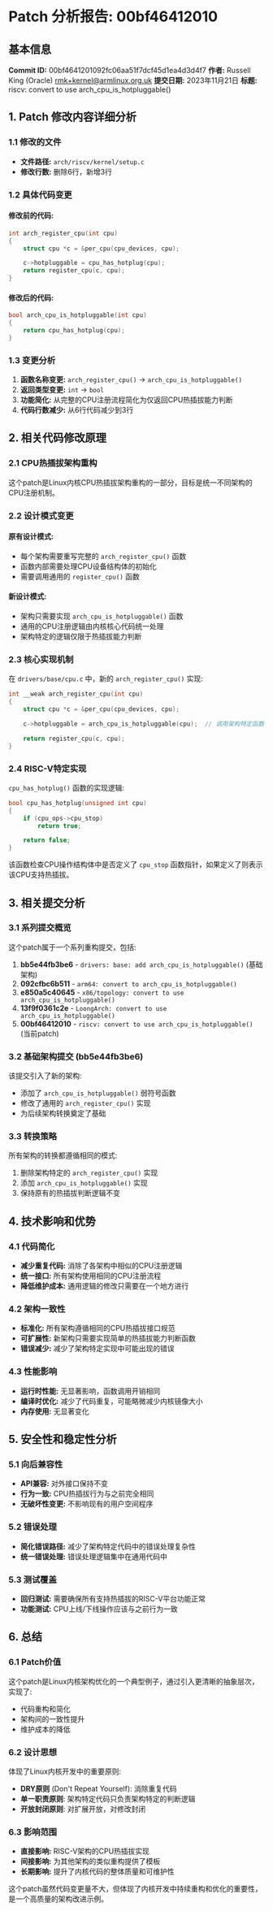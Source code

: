 # Patch 分析报告: 00bf46412010

## 基本信息

**Commit ID:** 00bf4641201092fc06aa51f7dcf45d1ea4d3d4f7
**作者:** Russell King (Oracle) <rmk+kernel@armlinux.org.uk>
**提交日期:** 2023年11月21日
**标题:** riscv: convert to use arch_cpu_is_hotpluggable()

## 1. Patch 修改内容详细分析

### 1.1 修改的文件
- **文件路径:** `arch/riscv/kernel/setup.c`
- **修改行数:** 删除6行，新增3行

### 1.2 具体代码变更

#### 修改前的代码:
```c
int arch_register_cpu(int cpu)
{
    struct cpu *c = &per_cpu(cpu_devices, cpu);

    c->hotpluggable = cpu_has_hotplug(cpu);
    return register_cpu(c, cpu);
}
```

#### 修改后的代码:
```c
bool arch_cpu_is_hotpluggable(int cpu)
{
    return cpu_has_hotplug(cpu);
}
```

### 1.3 变更分析

1. **函数名称变更:** `arch_register_cpu()` → `arch_cpu_is_hotpluggable()`
2. **返回类型变更:** `int` → `bool`
3. **功能简化:** 从完整的CPU注册流程简化为仅返回CPU热插拔能力判断
4. **代码行数减少:** 从6行代码减少到3行

## 2. 相关代码修改原理

### 2.1 CPU热插拔架构重构

这个patch是Linux内核CPU热插拔架构重构的一部分，目标是统一不同架构的CPU注册机制。

### 2.2 设计模式变更

#### 原有设计模式:
- 每个架构需要重写完整的 `arch_register_cpu()` 函数
- 函数内部需要处理CPU设备结构体的初始化
- 需要调用通用的 `register_cpu()` 函数

#### 新设计模式:
- 架构只需要实现 `arch_cpu_is_hotpluggable()` 函数
- 通用的CPU注册逻辑由内核核心代码统一处理
- 架构特定的逻辑仅限于热插拔能力判断

### 2.3 核心实现机制

在 `drivers/base/cpu.c` 中，新的 `arch_register_cpu()` 实现:

```c
int __weak arch_register_cpu(int cpu)
{
    struct cpu *c = &per_cpu(cpu_devices, cpu);

    c->hotpluggable = arch_cpu_is_hotpluggable(cpu);  // 调用架构特定函数

    return register_cpu(c, cpu);
}
```

### 2.4 RISC-V特定实现

`cpu_has_hotplug()` 函数的实现逻辑:

```c
bool cpu_has_hotplug(unsigned int cpu)
{
    if (cpu_ops->cpu_stop)
        return true;

    return false;
}
```

该函数检查CPU操作结构体中是否定义了 `cpu_stop` 函数指针，如果定义了则表示该CPU支持热插拔。

## 3. 相关提交分析

### 3.1 系列提交概览

这个patch属于一个系列重构提交，包括:

1. **bb5e44fb3be6** - `drivers: base: add arch_cpu_is_hotpluggable()` (基础架构)
2. **092cfbc6b511** - `arm64: convert to arch_cpu_is_hotpluggable()`
3. **e850a5c40645** - `x86/topology: convert to use arch_cpu_is_hotpluggable()`
4. **13f9f0361c2e** - `LoongArch: convert to use arch_cpu_is_hotpluggable()`
5. **00bf46412010** - `riscv: convert to use arch_cpu_is_hotpluggable()` (当前patch)

### 3.2 基础架构提交 (bb5e44fb3be6)

该提交引入了新的架构:
- 添加了 `arch_cpu_is_hotpluggable()` 弱符号函数
- 修改了通用的 `arch_register_cpu()` 实现
- 为后续架构转换奠定了基础

### 3.3 转换策略

所有架构的转换都遵循相同的模式:
1. 删除架构特定的 `arch_register_cpu()` 实现
2. 添加 `arch_cpu_is_hotpluggable()` 实现
3. 保持原有的热插拔判断逻辑不变

## 4. 技术影响和优势

### 4.1 代码简化
- **减少重复代码:** 消除了各架构中相似的CPU注册逻辑
- **统一接口:** 所有架构使用相同的CPU注册流程
- **降低维护成本:** 通用逻辑的修改只需要在一个地方进行

### 4.2 架构一致性
- **标准化:** 所有架构遵循相同的CPU热插拔接口规范
- **可扩展性:** 新架构只需要实现简单的热插拔能力判断函数
- **错误减少:** 减少了架构特定实现中可能出现的错误

### 4.3 性能影响
- **运行时性能:** 无显著影响，函数调用开销相同
- **编译时优化:** 减少了代码重复，可能略微减少内核镜像大小
- **内存使用:** 无显著变化

## 5. 安全性和稳定性分析

### 5.1 向后兼容性
- **API兼容:** 对外接口保持不变
- **行为一致:** CPU热插拔行为与之前完全相同
- **无破坏性变更:** 不影响现有的用户空间程序

### 5.2 错误处理
- **简化错误路径:** 减少了架构特定代码中的错误处理复杂性
- **统一错误处理:** 错误处理逻辑集中在通用代码中

### 5.3 测试覆盖
- **回归测试:** 需要确保所有支持热插拔的RISC-V平台功能正常
- **功能测试:** CPU上线/下线操作应该与之前行为一致

## 6. 总结

### 6.1 Patch价值
这个patch是Linux内核架构优化的一个典型例子，通过引入更清晰的抽象层次，实现了:
- 代码重构和简化
- 架构间的一致性提升
- 维护成本的降低

### 6.2 设计思想
体现了Linux内核开发中的重要原则:
- **DRY原则** (Don't Repeat Yourself): 消除重复代码
- **单一职责原则**: 架构特定代码只负责架构特定的判断逻辑
- **开放封闭原则**: 对扩展开放，对修改封闭

### 6.3 影响范围
- **直接影响:** RISC-V架构的CPU热插拔实现
- **间接影响:** 为其他架构的类似重构提供了模板
- **长期影响:** 提升了内核代码的整体质量和可维护性

这个patch虽然代码变更量不大，但体现了内核开发中持续重构和优化的重要性，是一个高质量的架构改进示例。
